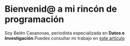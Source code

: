 # Bienvenid@ a mi rincón de programación
Soy Belén Casanovas, periodista especializada en **Datos e Investigación**.Puedes consultar mi trabajo en [este artículo](https://github.comhttps://github.com)
